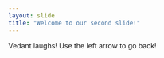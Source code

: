 ```yaml
---
layout: slide
title: "Welcome to our second slide!"
---
```

Vedant laughs! 
Use the left arrow to go back!
